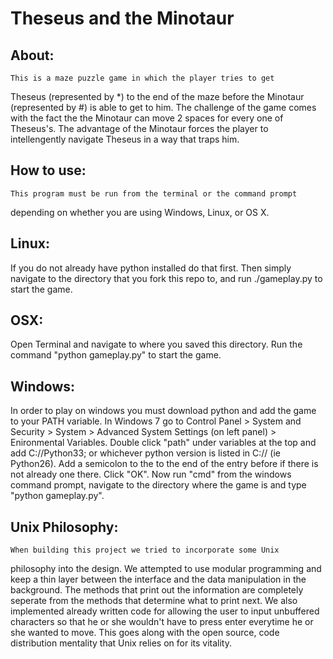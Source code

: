 Theseus and the Minotaur
=========================

About:
-------
	This is a maze puzzle game in which the player tries to get 
Theseus (represented by *) to the end of the maze before the 
Minotaur (represented by #) is able to get to him. 
The challenge of the game comes with the fact the the Minotaur can 
move 2 spaces for every one of Theseus's. 
The advantage of the Minotaur forces the player to intellengently navigate Theseus in a way that traps him.

How to use:
-----------
	This program must be run from the terminal or the command prompt 
depending on whether you are using Windows, Linux, or OS X.

Linux:
------
If you do not already have python installed do that first. 
Then simply navigate to the directory that you fork this repo to, 
and run ./gameplay.py to start the game. 

OSX:
-----
Open Terminal and navigate to where you saved this directory. Run the command
"python gameplay.py" to start the game.

Windows:
---------
In order to play on windows you must download python and add the game to your 
PATH variable.
In Windows 7 go to Control Panel > System and Security > System >
Advanced System Settings (on left panel) > Enironmental Variables.
Double click "path" under variables at the top and add C://Python33;
or whichever python version is listed in C:// (ie Python26).
Add a semicolon to the to the end of the entry before if there is not already
one there. Click "OK". Now run "cmd" from the windows command prompt, navigate
to the directory where the game is and type "python gameplay.py". 

Unix Philosophy:
----------------
	When building this project we tried to incorporate some Unix 
philosophy into the design. We attempted to use modular programming 
and keep a thin layer between the interface and the data manipulation 
in the background. The methods that print out the information are completely 
seperate from the methods that determine what to print next. We also 
implemented already written code for allowing the user to input unbuffered 
characters so that he or she wouldn't have to press enter everytime he or 
she wanted to move. This goes along with the open source, code distribution 
mentality that Unix relies on for its vitality. 
